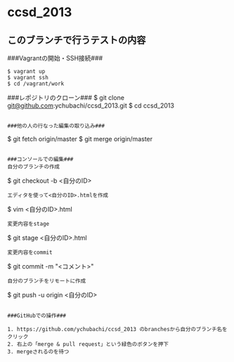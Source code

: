 ccsd_2013
=========

このブランチで行うテストの内容
-----

###Vagrantの開始・SSH接続###
  ```
  $ vagrant up
  $ vagrant ssh
  $ cd /vagrant/work
  ```
  
###レポジトリのクローン###
  $ git clone git@github.com:ychubachi/ccsd_2013.git
  $ cd ccsd_2013
  ```

###他の人の行なった編集の取り込み###
  ```
  $ git fetch origin/master
  $ git merge origin/master
  ```

###コンソールでの編集###
自分のブランチの作成
  ```
  $ git checkout -b <自分のID>
  ```
エディタを使って<自分のID>.htmlを作成
  ```
  $ vim <自分のID>.html
  ```
変更内容をstage
  ```
  $ git stage <自分のID>.html
  ```
変更内容をcommit
  ```
  $ git commit -m "<コメント>"
  ```
自分のブランチをリモートに作成
  ```
  $ git push -u origin <自分のID>
  ```

###GitHubでの操作###

1. https://github.com/ychubachi/ccsd_2013 のbranchesから自分のブランチ名をクリック  
2. 右上の「merge & pull request」という緑色のボタンを押下  
3. mergeされるのを待つ
